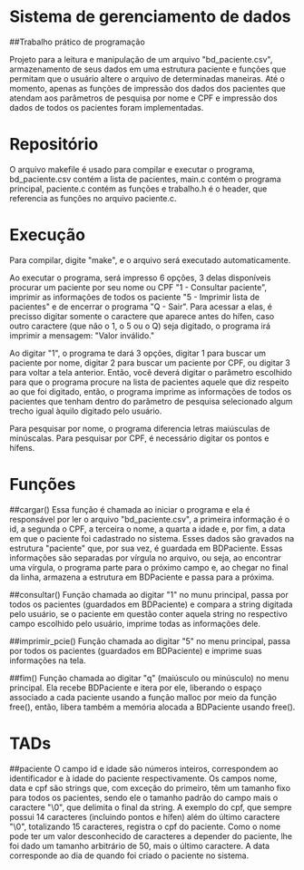 # Sistema de gerenciamento de dados
##Trabalho prático de programação

Projeto para a leitura e manipulação de um arquivo "bd_paciente.csv", armazenamento de seus dados em uma estrutura paciente e funções que permitam que o usuário altere o arquivo de determinadas maneiras. Até o momento, apenas as funções de impressão dos dados dos pacientes que atendam aos parâmetros de pesquisa por nome e CPF e impressão dos dados de todos os pacientes foram implementadas.

# Repositório

O arquivo makefile é usado para compilar e executar o programa, bd_paciente.csv contém a lista de pacientes, main.c contém o programa principal, paciente.c contém as funções e trabalho.h é o header, que referencia as funções no arquivo paciente.c.

# Execução

Para compilar, digite "make", e o arquivo será executado automaticamente.

Ao executar o programa, será impresso 6 opções, 3 delas disponíveis procurar um paciente por seu nome ou CPF "1 - Consultar paciente", imprimir as informações de todos os paciente "5 - Imprimir lista de pacientes" e de encerrar o programa "Q - Sair". Para acessar a elas, é precisso digitar somente o caractere que aparece antes do hífen, caso outro caractere (que não o 1, o 5 ou o Q) seja digitado, o programa irá imprimir a mensagem:
"Valor inválido."

Ao digitar "1", o programa te dará 3 opções, digitar 1 para buscar um paciente por nome, digitar 2 para buscar um paciente por CPF, ou digitar 3 para voltar a tela anterior. Então, você deverá digitar o parâmetro escolhido para que o programa procure na lista de pacientes aquele que diz respeito ao que foi digitado, então, o programa imprime as informações de todos os pacientes que tenham dentro do parâmetro de pesquisa selecionado algum trecho igual àquilo digitado pelo usuário. 

Para pesquisar por nome, o programa diferencia letras maiúsculas de minúscalas. Para pesquisar por CPF, é necessário digitar os pontos e hífens.

# Funções

##cargar()
Essa função é chamada ao iniciar o programa e ela é responsável por ler o arquivo "bd_paciente.csv", a primeira informação é o id, a segunda o CPF, a terceira o nome, a quarta a idade e, por fim, a data em que o paciente foi cadastrado no sistema. Esses dados são gravados na estrutura "paciente" que, por sua vez, é guardada em BDPaciente. Essas informações são separadas por vírgula no arquivo, ou seja, ao encontrar uma vírgula, o programa parte para o próximo campo e, ao chegar no final da linha, armazena a estrutura em BDPaciente e passa para a próxima.

##consultar()
Função chamada ao digitar "1" no munu principal, passa por todos os pacientes (guardados em BDPaciente) e compara a string digitada pelo usuário, se o paciente em questão conter aquela string no respectivo campo escolhido pelo usuário, imprime todas as informações dele.

##imprimir_pcie()
Função chamada ao digitar "5" no menu principal, passa por todos os pacientes (guardados em BDPaciente) e imprime suas informações na tela.

##fim()
Função chamada ao digitar "q" (maiúsculo ou minúsculo) no menu principal. Ela recebe BDPaciente e itera por ele, liberando o espaço associado a cada paciente usando a função malloc por meio da função free(), então, libera também a memória alocada a BDPaciente usando free().

# TADs

##paciente
O campo id e idade são números inteiros, correspondem ao identificador e à idade do paciente respectivamente. Os campos nome, data e cpf são strings que, com exceção do primeiro, têm um tamanho fixo para todos os pacientes, sendo ele o tamanho padrão do campo mais o caractere "\0", que delimita o final da string. A exemplo do cpf, que sempre possui 14 caracteres (incluindo pontos e hífen) além do último caractere "\0", totalizando 15 caracteres, registra o cpf do paciente. Como o nome pode ter um valor desconhecido de caracteres a depender do paciente, lhe foi dado um tamanho arbitrário de 50, mais o último caractere. A data corresponde ao dia de quando foi criado o paciente no sistema.
